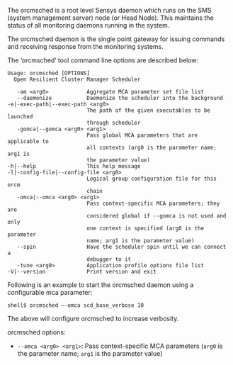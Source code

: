 The orcmsched is a root level Sensys daemon which runs on the SMS (system management server) node  (or Head Node). This maintains the status of all monitoring daemons running in the system.

The orcmsched daemon is the single point gateway for issuing commands and receiving response from the monitoring systems.

The ‘orcmsched’ tool command line options are described below:
```
Usage: orcmsched [OPTIONS]
  Open Resilient Cluster Manager Scheduler

   -am <arg0>            Aggregate MCA parameter set file list
   --daemonize           Daemonize the scheduler into the background
-e|-exec-path|--exec-path <arg0>
                         The path of the given executables to be launched
                         through scheduler
   -gomca|--gomca <arg0> <arg1>
                         Pass global MCA parameters that are applicable to
                         all contexts (arg0 is the parameter name; arg1 is
                         the parameter value)
-h|--help                This help message
-l|-config-file|--config-file <arg0>
                         Logical group configuration file for this orcm
                         chain
   -omca|--omca <arg0> <arg1>
                         Pass context-specific MCA parameters; they are
                         considered global if --gomca is not used and only
                         one context is specified (arg0 is the parameter
                         name; arg1 is the parameter value)
   --spin                Have the scheduler spin until we can connect a
                         debugger to it
   -tune <arg0>          Application profile options file list
-V|--version             Print version and exit
```

Following is an example to start the orcmsched daemon using a configurable mca parameter:
```
shell$ orcmsched –-omca scd_base_verbose 10
```

The above will configure orcmsched to increase verbosity.

orcmsched options:

* `--omca <arg0> <arg1>`: Pass context-specific MCA parameters (`arg0` is the parameter name; `arg1` is the parameter value)
